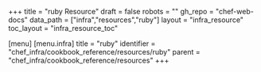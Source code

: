 +++
title = "ruby Resource"
draft = false
robots = ""
gh_repo = "chef-web-docs"
data_path = ["infra","resources","ruby"]
layout = "infra_resource"
toc_layout = "infra_resource_toc"

[menu]
  [menu.infra]
    title = "ruby"
    identifier = "chef_infra/cookbook_reference/resources/ruby"
    parent = "chef_infra/cookbook_reference/resources"
+++

<!-- The contents of this page are automatically generated from the ruby.yaml file in the data directory. -->
<!-- To suggest a change, edit the https://github.com/chef/chef/blob/master/lib/chef/resource/ruby.rb file
      and submit a pull request to the https://github.com/chef/chef repository. -->
